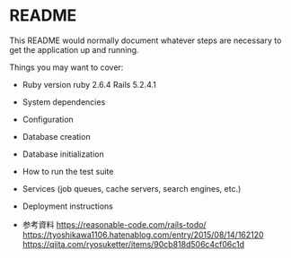 # README

This README would normally document whatever steps are necessary to get the
application up and running.

Things you may want to cover:

* Ruby version
ruby 2.6.4
Rails 5.2.4.1
* System dependencies

* Configuration

* Database creation

* Database initialization

* How to run the test suite

* Services (job queues, cache servers, search engines, etc.)

* Deployment instructions

* 参考資料
https://reasonable-code.com/rails-todo/
https://tyoshikawa1106.hatenablog.com/entry/2015/08/14/162120
https://qiita.com/ryosuketter/items/90cb818d506c4cf06c1d

